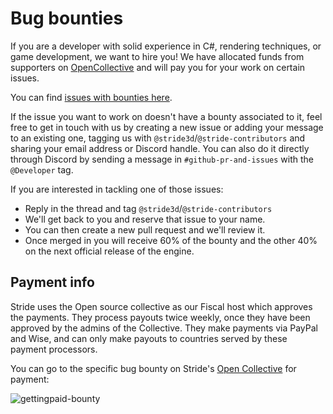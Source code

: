 ﻿# Bug bounties
If you are a developer with solid experience in C#, rendering techniques, or game development, we want to hire you! We have allocated funds from supporters on [OpenCollective](https://opencollective.com/stride3d) and will pay you for your work on certain issues.

You can find [issues with bounties here](https://github.com/stride3d/stride/labels/bounty). 

If the issue you want to work on doesn't have a bounty associated to it, feel free to get in touch with us by creating a new issue or adding your message to an existing one, tagging us with `@stride3d`/`@stride-contributors` and sharing your email address or Discord handle. You can also do it directly through Discord by sending a message in `#github-pr-and-issues` with the `@Developer` tag.

If you are interested in tackling one of those issues:
- Reply in the thread and tag `@stride3d`/`@stride-contributors`
- We'll get back to you and reserve that issue to your name.
- You can then create a new pull request and we'll review it.
- Once merged in you will receive 60% of the bounty and the other 40% on the next official release of the engine.


## Payment info
Stride uses the Open source collective as our Fiscal host which approves the payments. They process payouts twice weekly, once they have been approved by the admins of the Collective. They make payments via PayPal and Wise, and can only make payouts to countries served by these payment processors.

You can go to the specific bug bounty on Stride's [Open Collective](https://opencollective.com/stride3d) for payment:

![gettingpaid-bounty](https://user-images.githubusercontent.com/3499539/158011382-732c2448-8368-418f-9eae-7713ea7b349d.gif)



